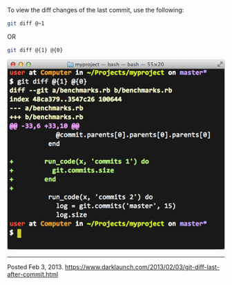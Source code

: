 To view the diff changes of the last commit, use the following:

```bash
git diff @~1
```

OR

```bash
git diff @{1} @{0}
```

<img alt="" src="/img/uploads/2013-02/git-diff-last.png" />

---


Posted Feb 3, 2013.
https://www.darklaunch.com/2013/02/03/git-diff-last-after-commit.html